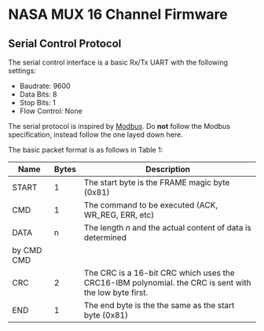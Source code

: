 # NASA MUX 16 Channel Firmware

## Serial Control Protocol

The serial control interface is a basic Rx/Tx UART with the following settings:

- Baudrate: 9600
- Data Bits: 8
- Stop Bits: 1
- Flow Control: None

The serial protocol is inspired by [Modbus][modbus]. Do __not__ follow the 
Modbus specification, instead follow the one layed down here.

The basic packet format is as follows in Table 1:

| Name  | Bytes | Description                                                  |
|-------|-------|--------------------------------------------------------------|
| START |     1 | The start byte is the FRAME magic byte (0x81)                |
| CMD   |     1 | The command to be executed (ACK, WR\_REG, ERR, etc)          |
| DATA  |     n | The length _n_ and the actual content of data is determined 
                  by CMD CMD                                                         |
| CRC   |     2 | The CRC is a 16-bit CRC which uses the CRC16-IBM polynomial. the CRC is sent with the low byte first.                                |
| END   |     1 | The end byte is the the same as the start byte (0x81)        |


[modbus]: #
